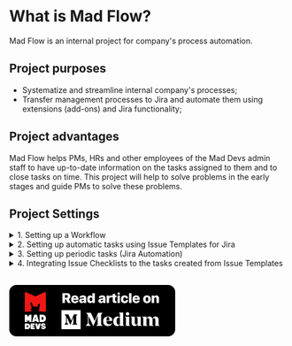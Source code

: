 # What is Mad Flow?
Mad Flow is an internal project for company's process automation.

## Project purposes
* Systematize and streamline internal company's processes;
* Transfer management processes to Jira and automate them using extensions (add-ons) and Jira functionality;

## Project advantages
Mad Flow helps PMs, HRs and other employees of the Mad Devs admin staff to have up-to-date information on the tasks assigned to them and to close tasks on time. This project will help to solve problems in the early stages and guide PMs to solve these problems.

## Project Settings

<details>
  <summary>1. Setting up a Workflow</summary>
  
  ### Setting up a Workflow
  Workflow regulates the movement of tasks in projects.

Workflow can be changed according to the ongoing project’s processes.

To get access to the Workflow's settings, you need to log in as a Jira Administrator and click on Project Settings (in the project’s window in which you're going to change the Workflow).

![Снимок экрана 2020-05-29 в 18 51 26](https://github.com/maddevsio/madflow/blob/master/pics/Screen%20Shot%202020-02-14%20at%2015.34.08.png)

Next step: click on Workflows

![Снимок экрана 2020-05-31 в 21 57 25](https://github.com/maddevsio/madflow/blob/master/pics/Screen%20Shot%202020-02-14%20at%2015.39.20.png)

You’ll see a window with the current workflow of our project. There are 4 available actions:

* Add a new workflow (add one of the classic workflows from Jira’s schemes or add another one from the marketplace).

* Change Workflow’s scheme (If you have more than one preset Workflow schemes in your base).

* View the current workflow as a text or diagram.

* Edit current workflow.

![Снимок экрана 2020-05-31 в 21 57 45](https://github.com/maddevsio/madflow/blob/master/pics/Screen%20Shot%202020-02-14%20at%2015.41.49.png)

Let’s move on to the editing. Press on the pencil icon. Jira will send you to the Workflow’s edit page.

On this page we can see the following:

* Workflow’s activation buttons (Publish changes; delete changes; View original).

* Workflow’s name editing field.

*  A button that can show how many projects are operating using the scheme.

* Switch the scheme’s form (diagram; text).

* Workflow’s export button.

* A field for directly configuring workflow elements.

![Снимок экрана 2020-05-31 в 21 58 00](https://github.com/maddevsio/madflow/blob/master/pics/Screen%20Shot%202020-02-14%20at%2016.04.40.png)

To change Workflow under the needs of a specific project, we recommend you to familiarize with Jira Atlassian’s oﬃcial documentations:

Working with workflows - https://confluence.atlassian.com/adminjiracloud/working-with-workflows-776636540.html

Advanced workflow configuration - https://confluence.atlassian.com/adminjiracloud/advanced-workflow-configuration776636620.html
</details>

<details>
  <summary>2. Setting up automatic tasks using Issue Templates for Jira</summary>
  
  ### Setting up automatic tasks using Issue Templates for Jira
  
  Add-on link: https://marketplace.atlassian.com/apps/1211044/issue-templates-for-jira?hosting=cloud&tab=overview
  Official documentation link: https://deviniti.com/support/addon/cloud/issue-templates/latest/getting-started/
  
  We have a need to periodically create tasks with similar content to any project. To avoid manually creating tasks, again and again, we use special add-ons for Jira. Issue Template enables us to create tasks from a template in a few clicks.
  So, to install add-on we need to go to Atlassian Marketplace, Jira Settings > Apps > Find new apps.

![Снимок экрана 2020-05-29 в 22 19 21](https://github.com/maddevsio/madflow/blob/master/pics/Screen%20Shot%202020-02-17%20at%2014.51.55.png)

![Снимок экрана 2020-05-29 в 22 19 21](https://github.com/maddevsio/madflow/blob/master/pics/Screen%20Shot%202020-02-17%20at%2014.52.33.png)

![Снимок экрана 2020-05-29 в 22 19 48](https://github.com/maddevsio/madflow/blob/master/pics/Screen%20Shot%202020-02-17%20at%2014.52.59.png)

Click on extension. You’ll see a pop up window, where you need to click on View app details.

![Снимок экрана 2020-05-29 в 22 20 08](https://github.com/maddevsio/madflow/blob/master/pics/Screen%20Shot%202020-02-17%20at%2015.10.18.png)

Then go to the expansion page in the Atlassian Marketplace. Here, click on Try it free or Buy it now. Note: Since the extension is paid, check its functionality first. You can use a 30-day free trial.

![Снимок экрана 2020-05-29 в 22 22 44](https://github.com/maddevsio/madflow/blob/master/pics/Screen%20Shot%202020-02-17%20at%2015.34.04.png)

Choose Cloud Jira from the list.

![Снимок экрана 2020-05-29 в 22 23 15](https://github.com/maddevsio/madflow/blob/master/pics/Screen%20Shot%202020-02-17%20at%2015.34.40.png)

Hooray! Add-on is installed.

![Снимок экрана 2020-05-29 в 22 23 56](https://github.com/maddevsio/madflow/blob/master/pics/Screen%20Shot%202020-02-17%20at%2015.34.56.png)

Let’s set up the add-on.
First of all we need to create a separate project where only templates will be placed. Let’s name it “Templates”.

![Снимок экрана 2020-05-29 в 22 26 52](https://github.com/maddevsio/madflow/blob/master/pics/Screen%20Shot%202020-02-21%20at%2014.10.50.png)

Then return to the add-on page and click on “Create Template (Basic)” button.

![Снимок экрана 2020-05-29 в 22 27 28](https://github.com/maddevsio/madflow/blob/master/pics/Screen%20Shot%202020-02-21%20at%2014.20.13.png)

Choose created by us project “Templates” as Template Repository.

![Снимок экрана 2020-05-29 в 22 27 47](https://github.com/maddevsio/madflow/blob/master/pics/Screen%20Shot%202020-02-21%20at%2014.22.33.png)

Then the program creates a body of an issue template in the “Templates” project.

Here we need to write the task which we want to automate by creating from templates. Write a title or description, choose task type and fill in all necessary parameters.

![Снимок экрана 2020-05-29 в 22 29 13](https://github.com/maddevsio/madflow/blob/master/pics/Screen%20Shot%202020-02-21%20at%2014.22.53.png)

Click on Create and our first template is done! 

Now we need to set extra settings in our project “Templates” right before using it.
Go to “Templates” Project Settings, click on Issue Templates.

![Снимок экрана 2020-05-29 в 22 33 03](https://github.com/maddevsio/madflow/blob/master/pics/Screen%20Shot%202020-02-21%20at%2014.27.06.png)

![Снимок экрана 2020-05-29 в 22 33 31](https://github.com/maddevsio/madflow/blob/master/pics/Screen%20Shot%202020-02-21%20at%2014.45.44.png)

There are three types of add-on settings: Manage Templates, Variables, Scopes.
In Manage Templates you can see every created issue-templates.

![Снимок экрана 2020-05-29 в 22 34 22](https://github.com/maddevsio/madflow/blob/master/pics/Screen%20Shot%202020-02-21%20at%2014.46.40.png)

In order to enable the display of the desired template, click on the pencil in the column Actions.

![Снимок экрана 2020-05-29 в 22 34 47](https://github.com/maddevsio/madflow/blob/master/pics/Screen%20Shot%202020-02-21%20at%2015.05.47.png)

Activate all switches: Make template selectable and Copy Subtasks (if it’s necessary copy subtasks).
In “Availability” settings choose projects where this template must be displayed.

![Снимок экрана 2020-05-29 в 22 35 15](https://github.com/maddevsio/madflow/blob/master/pics/Screen%20Shot%202020-02-21%20at%2015.08.51.png)

Click on Configure.

In “Scope” settings (list of the number of fields inherited when creating a task from a template) we need to add necessary fields “DEFAULT_SCOPE”s.

![Снимок экрана 2020-05-29 в 22 36 01](https://github.com/maddevsio/madflow/blob/master/pics/Screen%20Shot%202020-02-21%20at%2015.09.05.png)

Click on Configure.

In “Scope” settings (list of the number of fields inherited when creating a task from a template) we need to add necessary fields “DEFAULT_SCOPE”s.

![Снимок экрана 2020-05-29 в 22 37 57](https://github.com/maddevsio/madflow/blob/master/pics/Screen%20Shot%202020-02-21%20at%2015.27.03.png)

Congratulations we have just ended setting up all parameters and now we can begin to use our Issue Templates!
Go to a project in which we want to create a task from a template and in the side menu click on Create from Template tab. 

![Снимок экрана 2020-05-29 в 22 43 57](https://github.com/maddevsio/madflow/blob/master/pics/Screen%20Shot%202020-02-21%20at%2015.35.06.png)

№3 On the page that appears, enter in the fields:
* Project 
* Issue type 
* Template (Сhoose from the list of available templates for a project)

![Снимок экрана 2020-05-29 в 22 44 19](https://github.com/maddevsio/madflow/blob/master/pics/Screen%20Shot%202020-02-21%20at%2015.38.25.png)

Click on Next and go to “the body” of the template task.

![Снимок экрана 2020-05-29 в 22 44 47](https://github.com/maddevsio/madflow/blob/master/pics/Screen%20Shot%202020-02-21%20at%2015.41.15.png)

Click on “Create” and we get to the window of auto-generation of tasks and subtasks from the template.

![Снимок экрана 2020-05-29 в 22 45 06](https://github.com/maddevsio/madflow/blob/master/pics/Screen%20Shot%202020-02-21%20at%2015.41.27.png)

After that, we get to the project’s active board and see the task that was created from the template!

![Снимок экрана 2020-05-29 в 22 45 24](https://github.com/maddevsio/madflow/blob/master/pics/Screen%20Shot%202020-02-21%20at%2015.46.58.png)

Additionally: If you want to edit a template, you need to use changes in the body task of project “Templates” then when creating a task from the template, the tasks will be created and modified.
</details>

<details>
  <summary>3. Setting up periodic tasks (Jira Automation)</summary>
  
  ### Setting up periodic tasks (Jira Automation)
  
  Jira Automation can be used in many ways and can automate nearly everything in Jira. In this document, we described the process of creating periodic tasks and assigning them to a specific person.

Install the add-on in Jira. Go to the project in which we need to create periodic tasks. Go to the Project Settings > Project Automation.

![Снимок экрана 2020-05-29 в 22 50 43](https://github.com/maddevsio/madflow/blob/master/pics/Screen%20Shot%202020-03-03%20at%2018.35.01.png)

![Снимок экрана 2020-05-29 в 22 50 43](https://github.com/maddevsio/madflow/blob/master/pics/Screen%20Shot%202020-03-03%20at%2018.36.19.png)

![Снимок экрана 2020-05-29 в 22 51 17](https://github.com/maddevsio/madflow/blob/master/pics/Screen%20Shot%202020-03-03%20at%2018.47.12.png)

Choose Scheduled from the list, Scheduled - schedule a periodic task

![Снимок экрана 2020-05-29 в 22 51 32](https://github.com/maddevsio/madflow/blob/master/pics/Screen%20Shot%202020-03-03%20at%2018.50.25.png)

Choose – Cron expression and set the time frame. Cron setup documentation. 
On screenshot we set up the cron as follows – 0 0 5 25 * ? – (5 a.m., on the 25th of every month, any day of the week).
Further select “simply run the conditions and actions without providing issues” and click on the Save button.

![Снимок экрана 2020-05-29 в 22 51 51](https://github.com/maddevsio/madflow/blob/master/pics/Screen%20Shot%202020-03-03%20at%2018.52.27.png)

We need to choose the next component, which will perform according to the schedule configured above. Choose New action.

![Снимок экрана 2020-05-29 в 22 52 25](https://github.com/maddevsio/madflow/blob/master/pics/Screen%20Shot%202020-03-03%20at%2018.55.51.png)

Our next condition will be creation of the task – Create issue.

![Снимок экрана 2020-05-29 в 22 52 45](https://github.com/maddevsio/madflow/blob/master/pics/Screen%20Shot%202020-03-03%20at%2018.57.00.png)

In creation fields we enter the following data:
* Project
* Issue type
* Summary

Other fields like Assignee, Components, Due date etc., we add from the list “Choose fields to set…”
Fill in all the necessary fields and click on Save.

![Снимок экрана 2020-05-29 в 22 57 54](https://github.com/maddevsio/madflow/blob/master/pics/Screen%20Shot%202020-03-03%20at%2018.58.16.png)

Our automated task is created! All we need to do now is to indicate it’s name in Name your automation field and click on Turn it on.

![Снимок экрана 2020-05-29 в 22 58 45](https://github.com/maddevsio/madflow/blob/master/pics/Screen%20Shot%202020-03-03%20at%2019.03.22.png)

Further we return to the automation list and see the created Rule with New tag.

![Снимок экрана 2020-05-29 в 22 59 00](https://github.com/maddevsio/madflow/blob/master/pics/Screen%20Shot%202020-03-03%20at%2019.05.37.png)

We've just successfully created the simplest type of automation in Jira - a periodic task.

### Additionally

When creating a monthly task, you can set a value? by which the name of the month will be automatically set in the Summary task.
It is necessary to add ‘ ‘ ‘{{now.format(“MMMM”)}} ‘ ‘ ‘ in the task’s title:

![Снимок экрана 2020-05-29 в 22 59 19](https://github.com/maddevsio/madflow/blob/master/pics/Screen%20Shot%202020-03-06%20at%2014.57.17.png)

The created task will look the following way.

![Снимок экрана 2020-05-29 в 22 59 37](https://github.com/maddevsio/madflow/blob/master/pics/Screen%20Shot%202020-03-06%20at%2015.01.52.png)
</details>

<details>
  <summary>4. Integrating Issue Checklists to the tasks created from Issue Templates</summary>
  
  ### Integrating Issue Checklists to the tasks created from Issue Templates
  
  Plugin Issue Templates for Jira doesn’t allow to add checklists from Jira Checklists plugin. The problem was solved with the help of Jira Automation rules. 

Setup Instructions:
* Install extension – Issue Checklists Free 
* We should already have installed and configured – Issue Templates for Jira
* We should have created task-template with ready checklists in the project Templates (Issue Templates plugin)

![Снимок экрана 2020-05-29 в 23 08 39](https://github.com/maddevsio/madflow/blob/master/pics/Screen%20Shot%202020-03-27%20at%2011.44.04.png)

In our next step, we need to go to the project in which we are going to use the task with checklists created from a template. Go to Project Automation in project settings.

![Снимок экрана 2020-05-29 в 23 08 02](https://github.com/maddevsio/madflow/blob/master/pics/Screen%20Shot%202020-03-27%20at%2011.46.09.png)

Now we need to configure the Automation Rule – a condition according to which, when creating a new task in a project,  by a certain label a checklist will be added to it. Set Automation Rule as follows:

![Снимок экрана 2020-05-29 в 23 07 22](https://github.com/maddevsio/madflow/blob/master/pics/Screen%20Shot%202020-03-27%20at%2011.47.32.png)

Trigger - Issue created

Condition - JQL definition is equal to the project’s title + task label project = PM and labels = project_start and labels = preparation)

Action - Edit issue for value Checklist Content YAML

In the Checklist Content YAML field, insert the created checklist from the parent task with the checklist.

![Снимок экрана 2020-05-29 в 23 07 04](https://github.com/maddevsio/madflow/blob/master/pics/Screen%20Shot%202020-03-27%20at%2011.26.20.png)

Next, save and turn on Automation Rule

![Снимок экрана 2020-05-29 в 23 06 49](https://github.com/maddevsio/madflow/blob/master/pics/Screen%20Shot%202020-03-27%20at%2011.48.49.png)

Now when creating a task from the issue template Create from Template we will have a task created in a selected project + checklists attached to it.
</details>

<br/> 

[![Read article on Medium](https://github.com/maddevsio/madflow/blob/master/pics/Read%20article%20on%20Medium%20(1).png)](https://blog.maddevs.io/how-to-automate-jira-mad-devs-experience-50c7836eec65?source=friends_link&sk=e3fb879ddacf5df9599251a94f99b2d1)
